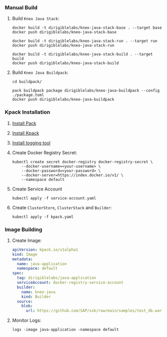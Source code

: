 ### Manual Build

1. Build `Kneo Java Stack`:

    ```
    docker build -t dirigiblelabs/kneo-java-stack-base . --target base
    docker push dirigiblelabs/kneo-java-stack-base

    docker build -t dirigiblelabs/kneo-java-stack-run . --target run
    docker push dirigiblelabs/kneo-java-stack-run

    docker build -t dirigiblelabs/kneo-java-stack-build . --target build
    docker push dirigiblelabs/kneo-java-stack-build
    ```

1. Build `Kneo Java Buildpack`:

    ```
    cd buildpack/

    pack buildpack package dirigiblelabs/kneo-java-buildpack --config ./package.toml
    docker push dirigiblelabs/kneo-java-buildpack
    ```

### Kpack Installation

1. [Install Pack](https://buildpacks.io/docs/tools/pack/#install)
1. [Install Kpack](https://github.com/pivotal/kpack/blob/main/docs/install.md)
1. [Install logging tool](https://github.com/pivotal/kpack/blob/main/docs/logs.md)
1. Create Docker Registry Secret:
    ```
    kubectl create secret docker-registry docker-registry-secret \
        --docker-username=<your-username> \
        --docker-password=<your-password> \
        --docker-server=https://index.docker.io/v1/ \
        --namespace default
    ```

1. Create Service Account
    ```
    kubectl apply -f service-account.yaml
    ```

1. Create `ClusterStore`, `ClusterStack` and `Builder`:

    ```
    kubectl apply -f kpack.yaml
    ```

### Image Building

1. Create Image:

    ```yaml
    apiVersion: kpack.io/v1alpha1
    kind: Image
    metadata:
      name: java-application
      namespace: default
    spec:
      tag: dirigiblelabs/java-application
      serviceAccount: docker-registry-service-account
      builder:
        name: kneo-java
        kind: Builder
      source:
        blob:
          url: https://github.com/SAP/xsk/raw/main/samples/test_db.war
    ```

1. Monitor Logs:

    ```
    logs -image java-application -namespace default
    ```
